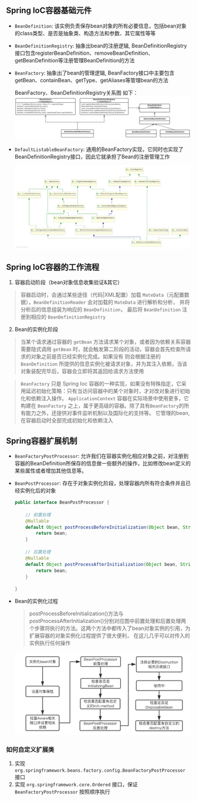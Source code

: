 ## Spring IoC容器基础元件

* `BeanDefinition`: 该实例负责保存bean对象的所有必要信息，包括bean对象的class类型、是否是抽象类、构造方法和参数、其它属性等等
* `BeanDefinitionRegistry`: 抽象出bean的注册逻辑, BeanDefinitionRegistry接口包含registerBeanDefinition、removeBeanDefinition、getBeanDefinition等注册管理BeanDefinition的方法
* `BeanFactory`: 抽象出了bean的管理逻辑, BeanFactory接口中主要包含getBean、containBean、getType、getAliases等管理bean的方法

    BeanFactory、BeanDefinitionRegistry关系图 如下：
    ![BeanFactory、BeanDefinitionRegistry关系图](images/BeanFactory、BeanDefinitionRegistry关系图.jpg)
    
    
* `DefaultListableBeanFactory`: 通用的BeanFactory实现，它同时也实现了BeanDefinitionRegistry接口，因此它就承担了Bean的注册管理工作

    ![DefaultListableBeanFactory类图](images/DefaultListableBeanFactory类图.png)   
    
## Spring IoC容器的工作流程

1. 容器启动阶段（bean对象信息收集验证&其它）

> 容器启动时，会通过某些途径（代码|XML配置）加载 `MateData`（元配置数据），`BeanDefinitionReader` 会对加载的 `MateData` 进行解析和分析，
> 并将分析后的信息组装为响应的  `BeanDefinition`， 最后将 `BeanDefinition` 注册到相应的 `BeanDefinitionRegistry` 

2. Bean的实例化阶段  

> 当某个请求通过容器的 `getBean` 方法请求某个对象，或者因为依赖关系容器需要隐式调用 `getBean` 时，就会触发第二阶段的活动，容器会首先检查所请求的对象之前是否已经实例化完成。如果没有
> 则会根据注册的`BeanDefinition` 所提供的信息实例化被请求对象，并为其注入依赖，当该对象装配完毕后，容器会立即将其返回给请求方法使用

> `BeanFactory` 只是 Spring Ioc 容器的一种实现，如果没有特殊指定，它采用延迟初始化策略：只有当访问容器中的某个对象时，才对改对象进行初始化和依赖注入操作。
> `ApplicationContext` 容器在实际场景中使用更多，它构建在 `BeanFactory` 之上，属于更高级的容器。除了具有`BeanFactory`的所有能力之外，还提供对事件监听机制以及国际化的支持等。
> 它管理的bean, 在容器启动时全部完成初始化和依赖注入

## Spring容器扩展机制

* `BeanFactoryPostProcessor`: 允许我们在容器实例化相应对象之前，对注册到容器的BeanDefinition所保存的信息做一些额外的操作，比如修改bean定义的某些属性或者增加其他信息等。
* `BeanPostProcessor`: 存在于对象实例化阶段，处理容器内所有符合条件并且已经实例化后的对象

    ```java
    public interface BeanPostProcessor {
    
        // 前置处理
        @Nullable
        default Object postProcessBeforeInitialization(Object bean, String beanName) throws BeansException {
            return bean;
        }
    
        // 后置处理
        @Nullable
        default Object postProcessAfterInitialization(Object bean, String beanName) throws BeansException {
            return bean;
        }
    
    }
    ```
* Bean的实例化过程
   > postProcessBeforeInitialization()方法与postProcessAfterInitialization()分别对应图中前置处理和后置处理两个步骤将执行的方法。这两个方法中都传入了bean对象实例的引用，为扩展容器的对象实例化过程提供了很大便利，
   > 在这儿几乎可以对传入的实例执行任何操作
  
  ![Bean的实例化过程](images/Bean的实例化过程.jpg)

### 如何自定义扩展类

1. 实现 `org.springframework.beans.factory.config.BeanFactoryPostProcessor` 接口
2. 实现 `org.springframework.core.Ordered` 接口，保证 `BeanFactoryPostProcessor` 按照顺序执行